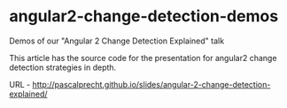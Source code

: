 # angular2-change-detection-demos
Demos of our "Angular 2 Change Detection Explained" talk

This article has the source code for the presentation for angular2 change detection strategies in depth.

URL  - http://pascalprecht.github.io/slides/angular-2-change-detection-explained/
